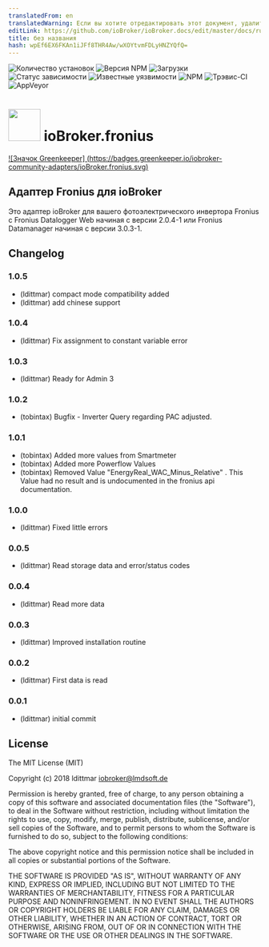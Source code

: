 ```yaml
---
translatedFrom: en
translatedWarning: Если вы хотите отредактировать этот документ, удалите поле «translationFrom», в противном случае этот документ будет снова автоматически переведен
editLink: https://github.com/ioBroker/ioBroker.docs/edit/master/docs/ru/adapterref/iobroker.fronius/README.md
title: без названия
hash: wpEf6EX6FKAn1iJFf8THR4Aw/wXOYtvmFDLyHNZYQfQ=
---
```

![Количество установок](http://iobroker.live/badges/fronius-stable.svg)
![Версия NPM](http://img.shields.io/npm/v/iobroker.fronius.svg)
![Загрузки](https://img.shields.io/npm/dm/iobroker.fronius.svg)
![Статус зависимости](https://img.shields.io/david/iobroker-community-adapters/iobroker.fronius.svg)
![Известные уязвимости](https://snyk.io/test/github/iobroker-community-adapters/ioBroker.fronius/badge.svg)
![NPM](https://nodei.co/npm/iobroker.fronius.png?downloads=true)
![Трэвис-CI](http://img.shields.io/travis/iobroker-community-adapters/ioBroker.fronius/master.svg)
![AppVeyor](https://ci.appveyor.com/api/projects/status/github/iobroker-community-adapters/ioBroker.fronius?branch=master&svg=true)

<h1><img src="https://raw.githubusercontent.com/iobroker-community-adapters/ioBroker.fronius/master/admin/fronius.png" width="64"/> ioBroker.fronius </h1>

[![Значок Greenkeeper] (https://badges.greenkeeper.io/iobroker-community-adapters/ioBroker.fronius.svg)](https://greenkeeper.io/)

## Адаптер Fronius для ioBroker
Это адаптер ioBroker для вашего фотоэлектрического инвертора Fronius с Fronius Datalogger Web начиная с версии 2.0.4-1 или Fronius Datamanager начиная с версии 3.0.3-1.

## Changelog

### 1.0.5
* (ldittmar) compact mode compatibility added
* (ldittmar) add chinese support

### 1.0.4
* (ldittmar) Fix assignment to constant variable error

### 1.0.3
* (ldittmar) Ready for Admin 3

### 1.0.2
* (tobintax) Bugfix - Inverter Query regarding PAC adjusted.

### 1.0.1
* (tobintax) Added more values from Smartmeter
* (tobintax) Added more Powerflow Values
* (tobintax) Removed Value "EnergyReal_WAC_Minus_Relative" . This Value had no result and is undocumented in the fronius api documentation.

### 1.0.0
* (ldittmar) Fixed little errors

### 0.0.5
* (ldittmar) Read storage data and error/status codes

### 0.0.4
* (ldittmar) Read more data

### 0.0.3
* (ldittmar) Improved installation routine

### 0.0.2
* (ldittmar) First data is read

### 0.0.1
* (ldittmar) initial commit

## License
The MIT License (MIT)

Copyright (c) 2018 ldittmar <iobroker@lmdsoft.de>

Permission is hereby granted, free of charge, to any person obtaining a copy
of this software and associated documentation files (the "Software"), to deal
in the Software without restriction, including without limitation the rights
to use, copy, modify, merge, publish, distribute, sublicense, and/or sell
copies of the Software, and to permit persons to whom the Software is
furnished to do so, subject to the following conditions:

The above copyright notice and this permission notice shall be included in
all copies or substantial portions of the Software.

THE SOFTWARE IS PROVIDED "AS IS", WITHOUT WARRANTY OF ANY KIND, EXPRESS OR
IMPLIED, INCLUDING BUT NOT LIMITED TO THE WARRANTIES OF MERCHANTABILITY,
FITNESS FOR A PARTICULAR PURPOSE AND NONINFRINGEMENT. IN NO EVENT SHALL THE
AUTHORS OR COPYRIGHT HOLDERS BE LIABLE FOR ANY CLAIM, DAMAGES OR OTHER
LIABILITY, WHETHER IN AN ACTION OF CONTRACT, TORT OR OTHERWISE, ARISING FROM,
OUT OF OR IN CONNECTION WITH THE SOFTWARE OR THE USE OR OTHER DEALINGS IN
THE SOFTWARE.
